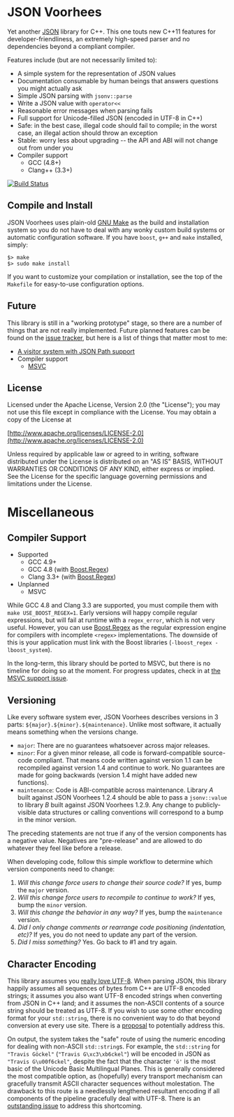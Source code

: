 JSON Voorhees
=============

Yet another [JSON](http://www.json.org/) library for C++.
This one touts new C++11 features for developer-friendliness, an extremely high-speed parser and no dependencies beyond
 a compliant compiler.

Features include (but are not necessarily limited to):

 - A simple system for the representation of JSON values
 - Documentation consumable by human beings that answers questions you might actually ask
 - Simple JSON parsing with `jsonv::parse`
 - Write a JSON value with `operator<<`
 - Reasonable error messages when parsing fails
 - Full support for Unicode-filled JSON (encoded in UTF-8 in C++)
 - Safe: in the best case, illegal code should fail to compile; in the worst case, an illegal action should throw an
   exception
 - Stable: worry less about upgrading -- the API and ABI will not change out from under you
 - Compiler support
     - GCC (4.8+)
     - Clang++ (3.3+)

[![Build Status](https://travis-ci.org/tgockel/json-voorhees.svg?branch=master)](https://travis-ci.org/tgockel/json-voorhees)

Compile and Install
-------------------

JSON Voorhees uses plain-old [GNU Make](http://www.gnu.org/software/make/) as the build and installation system so you
 do not have to deal with any wonky custom build systems or automatic configuration software.
If you have `boost`, `g++` and `make` installed, simply:

    $> make
    $> sudo make install

If you want to customize your compilation or installation, see the top of the `Makefile` for easy-to-use configuration
 options.

Future
------

This library is still in a "working prototype" stage, so there are a number of things that are not really implemented.
Future planned features can be found on the [issue tracker][future-features], but here is a list of things that matter
 most to me:

 - [A visitor system with JSON Path support](https://github.com/tgockel/json-voorhees/issues/3)
 - Compiler support
     - [MSVC](https://github.com/tgockel/json-voorhees/issues/7)

License
-------

Licensed under the Apache License, Version 2.0 (the "License"); you may not use this file except in compliance with
the License. You may obtain a copy of the License at

  [http://www.apache.org/licenses/LICENSE-2.0](http://www.apache.org/licenses/LICENSE-2.0)

Unless required by applicable law or agreed to in writing, software distributed under the License is distributed on
an "AS IS" BASIS, WITHOUT WARRANTIES OR CONDITIONS OF ANY KIND, either express or implied. See the License for the
specific language governing permissions and limitations under the License.

Miscellaneous
=============

Compiler Support
----------------

 - Supported
     - GCC 4.9+
     - GCC 4.8 (with [Boost.Regex][Boost.Regex])
     - Clang 3.3+ (with [Boost.Regex][Boost.Regex])
 - Unplanned
     - MSVC

While GCC 4.8 and Clang 3.3 are supported, you must compile them with `make USE_BOOST_REGEX=1`.
Early versions will happy compile regular expressions, but will fail at runtime with a `regex_error`, which is not very
 useful.
However, you can use [Boost.Regex][Boost.Regex] as the regular expression engine for compilers with incomplete `<regex>`
 implementations.
The downside of this is your application must link with the Boost libraries (`-lboost_regex -lboost_system`).

In the long-term, this library should be ported to MSVC, but there is no timeline for doing so at the moment.
For progress updates, check in at [the MSVC support issue](https://github.com/tgockel/json-voorhees/issues/7).

Versioning
----------

Like every software system ever, JSON Voorhees describes versions in 3 parts: `${major}.${minor}.${maintenance}`.
Unlike most software, it actually means something when the versions change.

 - `major`: There are no guarantees whatsoever across major releases.
 - `minor`: For a given minor release, all code is forward-compatible source-code compliant.
            That means code written against version 1.1 can be recompiled against version 1.4 and continue to work.
            No guarantees are made for going backwards (version 1.4 might have added new functions).
 - `maintenance`: Code is ABI-compatible across maintenance.
                  Library *A* built against JSON Voorhees 1.2.4 should be able to pass a `jsonv::value` to library *B*
                   built against JSON Voorhees 1.2.9.
                  Any change to publicly-visible data structures or calling conventions will correspond to a bump in the
                   minor version.

The preceding statements are not true if any of the version components has a negative value.
Negatives are "pre-release" and are allowed to do whatever they feel like before a release.

When developing code, follow this simple workflow to determine which version components need to change:

 1. *Will this change force users to change their source code?*
    If yes, bump the `major` version.
 2. *Will this change force users to recompile to continue to work?*
    If yes, bump the `minor` version.
 3. *Will this change the behavior in any way?*
    If yes, bump the `maintenance` version.
 4. *Did I only change comments or rearrange code positioning (indentation, etc)?*
    If yes, you do not need to update any part of the version.
 5. *Did I miss something?*
    Yes. Go back to #1 and try again.

Character Encoding
------------------

This library assumes you [really love UTF-8](http://www.utf8everywhere.org/).
When parsing JSON, this library happily assumes all sequences of bytes from C++ are UTF-8 encoded strings; it assumes
 you also want UTF-8 encoded strings when converting from JSON in C++ land; and it assumes the non-ASCII contents of a
 source string should be treated as UTF-8.
If you wish to use some other encoding format for your `std::string`, there is no convenient way to do that beyond
 conversion at every use site.
There is a [proposal][decode-non-utf8] to potentially address this.

On output, the system takes the "safe" route of using the numeric encoding for dealing with non-ASCII `std::string`s.
For example, the `std::string` for `"Travis Göckel"` (`"Travis G\xc3\xb6ckel"`) will be encoded in JSON as
 `"Travis G\u00f6ckel"`, despite the fact that the character `'ö'` is the most basic of the Unicode Basic Multilingual
 Planes.
This is generally considered the most compatible option, as (hopefully) every transport mechanism can gracefully
 transmit ASCII character sequences without molestation.
The drawback to this route is a needlessly lengthened resultant encoding if all components of the pipeline gracefully
 deal with UTF-8.
There is an [outstanding issue][encode-utf8] to address this shortcoming.

 [Boost.Regex]: http://www.boost.org/doc/libs/1_56_0/libs/regex/doc/html/index.html
    "The Boost.Regex library"
 [decode-non-utf8]: https://github.com/tgockel/json-voorhees/issues/10
    "Decode numeric encodings into arbitrarily encoded std::string"
 [encode-utf8]: https://github.com/tgockel/json-voorhees/issues/11
    "Issue 21: String encoding should allow UTF-8 output"
 [future-features]: https://github.com/tgockel/json-voorhees/issues?q=is%3Aopen+is%3Aissue+no%3Amilestone
    "Future features"
